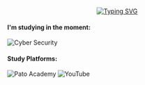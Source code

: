 <br>
<div align="center">
  
  [![Typing SVG](https://readme-typing-svg.herokuapp.com?font=JetBrains+Mono&weight=500&pause=1000&color=FFFFFF&center=true&width=435&lines=Hello!+%F0%9F%91%A8%F0%9F%8F%BB%E2%80%8D%F0%9F%92%BB+I'm+Renato+Sousa;I'm+16+years+old)](https://git.io/typing-svg)

  </div>
  
  #### I'm studying in the moment:
  ![Cyber Security](https://img.shields.io/badge/Cyber%20Security-000000?style=for-the-badge&logo=cyberdefenders)

  #### Study Platforms:
  ![Pato Academy](https://img.shields.io/badge/Pato%20Academy-000000?style=for-the-badge)
  ![YouTube](https://img.shields.io/badge/YouTube-000000.svg?style=for-the-badge&logo=YouTube&logoColor=%23FF0000)
